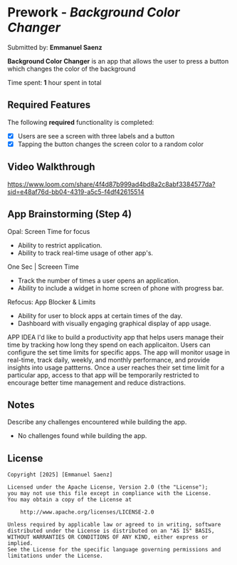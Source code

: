# Prework - *Background Color Changer*

Submitted by: **Emmanuel Saenz**

**Background Color Changer** is an app that allows the user to press a button which changes the color of the background 

Time spent: **1** hour spent in total

## Required Features

The following **required** functionality is completed:

- [x] Users are see a screen with three labels and a button
- [x] Tapping the button changes the screen color to a random color
 
## Video Walkthrough

https://www.loom.com/share/4f4d87b999ad4bd8a2c8abf3384577da?sid=e48af76d-bb04-4319-a5c5-f4df42615514

## App Brainstorming (Step 4)

Opal: Screen Time for focus
- Ability to restrict application.
- Ability to track real-time usage of other app's.

One Sec | Screeen Time
- Track the number of times a user opens an application.
- Ability to include a widget in home screen of phone with progress bar.

Refocus: App Blocker & Limits
- Ability for user to block apps at certain times of the day.
- Dashboard with visually engaging graphical display of app usage.


APP IDEA
I'd like to build a productivity app that helps users manage their time by tracking how long they spend on each applicaiton.
Users can configure the set time limits for specific apps. The app will monitor usage in real-time, track daily, weekly, and
monthly performance, and provide insights into usage pattterns. Once a user reaches their set time limit for a particular
app, access to that app will be temporarily restricted to encourage better time management and reduce distractions.
## Notes

Describe any challenges encountered while building the app.
- No challenges found while building the app.

## License

    Copyright [2025] [Emmanuel Saenz]

    Licensed under the Apache License, Version 2.0 (the "License");
    you may not use this file except in compliance with the License.
    You may obtain a copy of the License at

        http://www.apache.org/licenses/LICENSE-2.0

    Unless required by applicable law or agreed to in writing, software
    distributed under the License is distributed on an "AS IS" BASIS,
    WITHOUT WARRANTIES OR CONDITIONS OF ANY KIND, either express or implied.
    See the License for the specific language governing permissions and
    limitations under the License.
